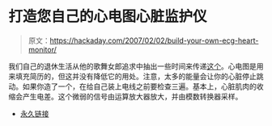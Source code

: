 # 打造您自己的心电图心脏监护仪

> 原文：<https://hackaday.com/2007/02/02/build-your-own-ecg-heart-monitor/>

我们自己的退休生活从他的歌舞女郎追求中抽出一些时间来传递[这个](http://www.e-dsp.com/how-to-build-your-own-heart-monitoring-device-a-simple-ecg/)。心电图是用来填充简历的，但这并没有降低它的用处。注意，太多的能量会让你的心脏停止跳动。如果你造了一个，在给自己装上电线之前要检查三遍。基本上，心脏肌肉的收缩会产生电差。这个微弱的信号由运算放大器放大，并由模数转换器采样。

*   [永久链接](http://www.e-dsp.com/how-to-build-your-own-heart-monitoring-device-a-simple-ecg/)